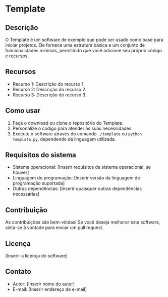 # Template

## Descrição
O Template é um software de exemplo que pode ser usado como base para iniciar projetos. Ele fornece uma estrutura básica e um conjunto de funcionalidades mínimas, permitindo que você adicione seu próprio código e recursos.

## Recursos
- Recurso 1: Descrição do recurso 1.
- Recurso 2: Descrição do recurso 2.
- Recurso 3: Descrição do recurso 3.

## Como usar
1. Faça o download ou clone o repositório do Template.
2. Personalize o código para atender às suas necessidades.
3. Execute o software através do comando `./template` ou `python template.py`, dependendo da linguagem utilizada.

## Requisitos do sistema
- Sistema operacional: [Inserir requisitos de sistema operacional, se houver]
- Linguagem de programação: [Inserir versão da linguagem de programação suportada]
- Outras dependências: [Inserir quaisquer outras dependências necessárias]

## Contribuição
As contribuições são bem-vindas! Se você deseja melhorar este software, sinta-se à vontade para enviar um pull request.

## Licença
[Inserir a licença do software]

## Contato
- Autor: [Inserir nome do autor]
- E-mail: [Inserir endereço de e-mail]
